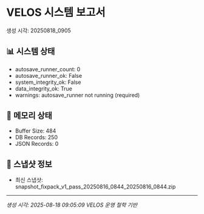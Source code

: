 # VELOS 시스템 보고서
생성 시각: 20250818_0905

## 📊 시스템 상태
- autosave_runner_count: 0
- autosave_runner_ok: False
- system_integrity_ok: False
- data_integrity_ok: True
- warnings: autosave_runner not running (required)

## 💾 메모리 상태
- Buffer Size: 484
- DB Records: 250
- JSON Records: 0

## 📁 스냅샷 정보
- 최신 스냅샷: snapshot_fixpack_v1_pass_20250816_0844_20250816_0844.zip

---
*생성 시각: 2025-08-18 09:05:09*
*VELOS 운영 철학 기반*